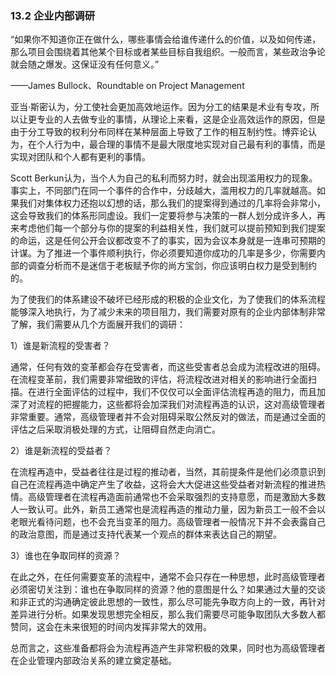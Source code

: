 ### 13.2 企业内部调研

“如果你不知道你正在做什么，哪些事情会给谁传递什么的价值，以及如何传递，那么项目会围绕着其他某个目标或者某些目标自我组织。一般而言，某些政治争论就会随之爆发。这保证没有任何意义。”

——James Bullock、Roundtable on Project Management

亚当·斯密认为，分工使社会更加高效地运作。因为分工的结果是术业有专攻，所以让更专业的人去做专业的事情，从理论上来看，这是企业高效运作的原因，但是由于分工导致的权利分布同样在某种层面上导致了工作的相互制约性。博弈论认为，在个人行为中，最合理的事情不是最大限度地实现对自己最有利的事情，而是实现对团队和个人都有更利的事情。

Scott Berkun认为，当个人为自己的私利而努力时，就会出现滥用权力的现象。事实上，不同部门在同一个事件的合作中，分歧越大，滥用权力的几率就越高。如果我们对集体权力还抱以幻想的话，那么我们的提案得到通过的几率将会非常小，这会导致我们的体系形同虚设。我们一定要将参与决策的一群人划分成许多人，再来考虑他们每一个部分与你的提案的利益相关性，我们就可以提前预知到我们提案的命运，这是任何公开会议都改变不了的事实，因为会议本身就是一连串可预期的计谋。为了推进一个事件顺利执行，你必须要知道你成功的几率是多少，你需要内部的调查分析而不是迷信于老板赋予你的尚方宝剑，你应该明白权力是受到制约的。

为了使我们的体系建设不破坏已经形成的积极的企业文化，为了使我们的体系流程能够深入地执行，为了减少未来的项目阻力，我们需要对原有的企业内部体制非常了解，我们需要从几个方面展开我们的调研：

1）谁是新流程的受害者？

通常，任何有效的变革都会存在受害者，而这些受害者总会成为流程改进的阻碍。在流程变革前，我们需要非常细致的评估，将流程改进对相关的影响进行全面扫描。在进行全面评估的过程中，我们不仅仅可以全面评估流程再造的阻力，而且加深了对流程的把握能力，这些都将会加深我们对流程再造的认识，这对高级管理者非常重要。通常，高级管理者并不会对阻碍采取公然反对的做法，而是通过全面的评估之后采取消极处理的方式，让阻碍自然走向消亡。

2）谁是新流程的受益者？

在流程再造中，受益者往往是过程的推动者，当然，其前提条件是他们必须意识到自己在流程再造中确定产生了收益，这将会大大促进这些受益者对新流程的推进热情。高级管理者在流程再造面前通常也不会采取强烈的支持意愿，而是激励大多数人一致认可。此外，新员工通常也是流程再造的推动力量，因为新员工一般不会以老眼光看待问题，也不会充当变革的阻力。高级管理者一般情况下并不会表露自己的政治意图，而是通过支持代表某一个观点的群体来表达自己的期望。

3）谁也在争取同样的资源？

在此之外，在任何需要变革的流程中，通常不会只存在一种思想，此时高级管理者必须密切关注到：谁也在争取同样的资源？他的意图是什么？如果通过大量的交谈和非正式的沟通确定彼此思想的一致性，那么尽可能先争取方向上的一致，再针对差异进行分析。如果发现思想完全相反，那么我们需要尽可能争取团队大多数人都赞同，这会在未来很短的时间内发挥非常大的效用。

总而言之，这些准备都将会为流程再造产生非常积极的效果，同时也为高级管理者在企业管理内部政治关系的建立奠定基础。
